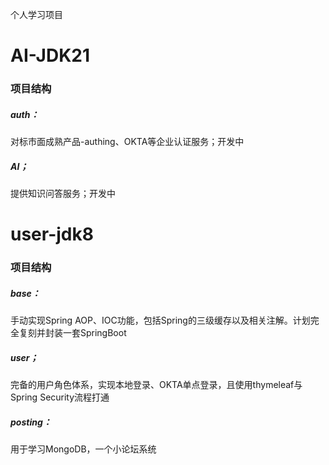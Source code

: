 个人学习项目
# AI-JDK21

### 项目结构

##### auth：
对标市面成熟产品-authing、OKTA等企业认证服务；开发中

##### AI；
提供知识问答服务；开发中

# user-jdk8 

### 项目结构

##### base：
手动实现Spring AOP、IOC功能，包括Spring的三级缓存以及相关注解。计划完全复刻并封装一套SpringBoot

##### user；
完备的用户角色体系，实现本地登录、OKTA单点登录，且使用thymeleaf与Spring Security流程打通

##### posting：
用于学习MongoDB，一个小论坛系统

